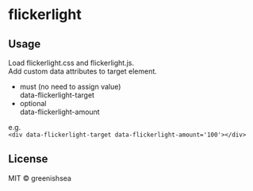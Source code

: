 # flickerlight

## Usage
Load flickerlight.css and flickerlight.js.  
Add custom data attributes to target element.

- must (no need to assign value)  
data-flickerlight-target
- optional  
data-flickerlight-amount

e.g.  
`<div data-flickerlight-target data-flickerlight-amount='100'></div>`

## License

MIT © greenishsea

